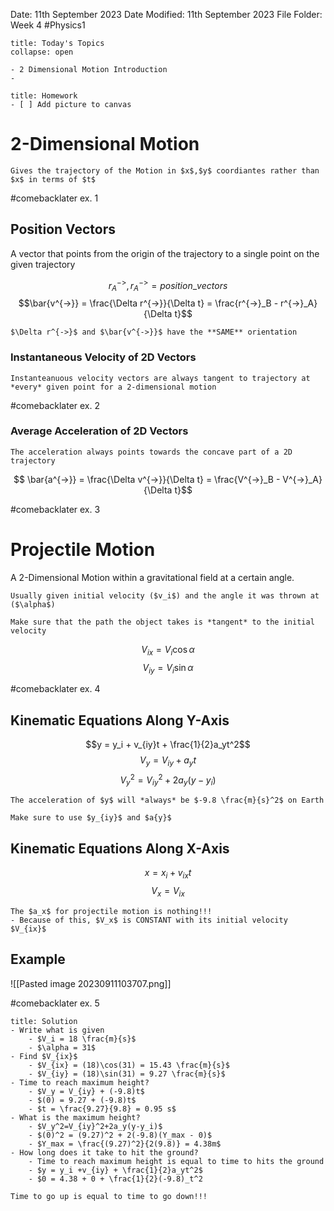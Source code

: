 Date: 11th September 2023
Date Modified: 11th September 2023
File Folder: Week 4
#Physics1

```ad-abstract
title: Today's Topics
collapse: open

- 2 Dimensional Motion Introduction
- 

```

```ad-note
title: Homework
- [ ] Add picture to canvas
```

# 2-Dimensional Motion

```ad-summary
Gives the trajectory of the Motion in $x$,$y$ coordiantes rather than $x$ in terms of $t$
```

#comebacklater ex. 1

## Position Vectors

A vector that points from the origin of the trajectory to a single point on the given trajectory 

$$ r^{->}_A, r^{->}_A = position \_vectors$$
$$\bar{v^{->}} = \frac{\Delta r^{->}}{\Delta t} = \frac{r^{->}_B - r^{->}_A}{\Delta t}$$
```ad-important
$\Delta r^{->}$ and $\bar{v^{->}}$ have the **SAME** orientation
```

### Instantaneous Velocity of  2D Vectors

```ad-note
Instanteanuous velocity vectors are always tangent to trajectory at *every* given point for a 2-dimensional motion
```
#comebacklater ex. 2
### Average Acceleration of 2D Vectors

```ad-important
The acceleration always points towards the concave part of a 2D trajectory
```

$$ \bar{a^{->}} = \frac{\Delta v^{->}}{\Delta t} = \frac{V^{->}_B - V^{->}_A}{\Delta t}$$
 
 #comebacklater ex. 3

# Projectile Motion

A 2-Dimensional Motion within a gravitational field at a certain angle.

```ad-note
Usually given initial velocity ($v_i$) and the angle it was thrown at ($\alpha$)
```

```ad-warning
Make sure that the path the object takes is *tangent* to the initial velocity
```

$$ V_{ix} = V_i\cos{\alpha}$$
$$ V_{iy} = V_i \sin{\alpha}$$

#comebacklater ex. 4

## Kinematic Equations Along Y-Axis

$$y = y_i + v_{iy}t + \frac{1}{2}a_yt^2$$
$$V_y = V_{iy} +a_yt$$
$$V_y^2 = V_{iy}^2+2a_y(y-y_i)$$
```ad-note
The acceleration of $y$ will *always* be $-9.8 \frac{m}{s}^2$ on Earth
```

```ad-danger
Make sure to use $y_{iy}$ and $a{y}$
```

## Kinematic Equations Along X-Axis

$$x = x_i + v_{ix}t$$
$$V_x = V_{ix}$$

```ad-important
The $a_x$ for projectile motion is nothing!!!
- Because of this, $V_x$ is CONSTANT with its initial velocity $V_{ix}$
```

## Example

![[Pasted image 20230911103707.png]]

#comebacklater  ex. 5

```ad-check
title: Solution
- Write what is given
	- $V_i = 18 \frac{m}{s}$
	- $\alpha = 31$
- Find $V_{ix}$
	- $V_{ix} = (18)\cos(31) = 15.43 \frac{m}{s}$
	- $V_{iy} = (18)\sin(31) = 9.27 \frac{m}{s}$
- Time to reach maximum height?
	- $V_y = V_{iy} + (-9.8)t$
	- $(0) = 9.27 + (-9.8)t$
	- $t = \frac{9.27}{9.8} = 0.95 s$
- What is the maximum height?
	- $V_y^2=V_{iy}^2+2a_y(y-y_i)$
	- $(0)^2 = (9.27)^2 + 2(-9.8)(Y_max - 0)$
	- $Y_max = \frac{(9.27)^2}{2(9.8)} = 4.38m$
- How long does it take to hit the ground?
	- Time to reach maximum height is equal to time to hits the ground
	- $y = y_i +v_{iy} + \frac{1}{2}a_yt^2$
	- $0 = 4.38 + 0 + \frac{1}{2}(-9.8)_t^2
```

```ad-important
Time to go up is equal to time to go down!!!
```

